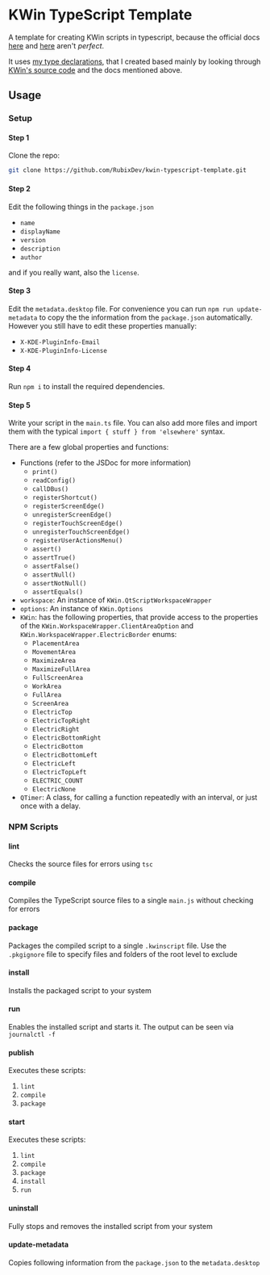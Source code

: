 # KWin TypeScript Template
A template for creating KWin scripts in typescript, because the official docs [here](https://develop.kde.org/docs/plasma/kwin/) and [here](https://develop.kde.org/docs/plasma/kwin/api/) aren't *perfect*.

It uses [my type declarations](https://github.com/RubixDev/kwin-types), that I created based mainly by looking through [KWin's source code](https://github.com/KDE/kwin) and the docs mentioned above.

## Usage
### Setup
#### Step 1
Clone the repo:
```bash
git clone https://github.com/RubixDev/kwin-typescript-template.git
```

#### Step 2
Edit the following things in the `package.json`
- `name`
- `displayName`
- `version`
- `description`
- `author`

and if you really want, also the `license`.

#### Step 3
Edit the `metadata.desktop` file. For convenience you can run `npm run update-metadata` to copy the the information from the `package.json` automatically. However you still have to edit these properties manually:
- `X-KDE-PluginInfo-Email`
- `X-KDE-PluginInfo-License`

#### Step 4
Run `npm i` to install the required dependencies.

#### Step 5
Write your script in the `main.ts` file. You can also add more files and import them with the typical `import { stuff } from 'elsewhere'` syntax.

There are a few global properties and functions:
- Functions (refer to the JSDoc for more information)
  - `print()`
  - `readConfig()`
  - `callDBus()`
  - `registerShortcut()`
  - `registerScreenEdge()`
  - `unregisterScreenEdge()`
  - `registerTouchScreenEdge()`
  - `unregisterTouchScreenEdge()`
  - `registerUserActionsMenu()`
  - `assert()`
  - `assertTrue()`
  - `assertFalse()`
  - `assertNull()`
  - `assertNotNull()`
  - `assertEquals()`
- `workspace`: An instance of `KWin.QtScriptWorkspaceWrapper`
- `options`: An instance of `KWin.Options`
- `KWin`: has the following properties, that provide access to the properties of the `KWin.WorkspaceWrapper.ClientAreaOption` and `KWin.WorkspaceWrapper.ElectricBorder` enums:
  - `PlacementArea`
  - `MovementArea`
  - `MaximizeArea`
  - `MaximizeFullArea`
  - `FullScreenArea`
  - `WorkArea`
  - `FullArea`
  - `ScreenArea`
  - `ElectricTop`
  - `ElectricTopRight`
  - `ElectricRight`
  - `ElectricBottomRight`
  - `ElectricBottom`
  - `ElectricBottomLeft`
  - `ElectricLeft`
  - `ElectricTopLeft`
  - `ELECTRIC_COUNT`
  - `ElectricNone`
- `QTimer`: A class, for calling a function repeatedly with an interval, or just once with a delay.

### NPM Scripts
#### lint
Checks the source files for errors using `tsc`

#### compile
Compiles the TypeScript source files to a single `main.js` without checking for errors

#### package
Packages the compiled script to a single `.kwinscript` file. Use the `.pkgignore` file to specify files and folders of the root level to exclude

#### install
Installs the packaged script to your system

#### run
Enables the installed script and starts it. The output can be seen via `journalctl -f`

#### publish
Executes these scripts:
1. `lint`
2. `compile`
3. `package`

#### start
Executes these scripts:
1. `lint`
2. `compile`
3. `package`
4. `install`
5. `run`

#### uninstall
Fully stops and removes the installed script from your system

#### update-metadata
Copies following information from the `package.json` to the `metadata.desktop`
